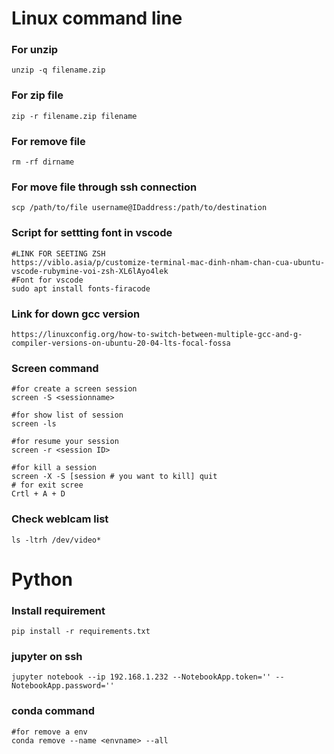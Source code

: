 # Linux command line 
### For unzip 
```
unzip -q filename.zip
```
### For zip file 
```
zip -r filename.zip filename
```
### For remove file 
```
rm -rf dirname
```
### For move file through ssh connection
```
scp /path/to/file username@IDaddress:/path/to/destination
```
### Script for settting font in vscode
```
#LINK FOR SEETING ZSH
https://viblo.asia/p/customize-terminal-mac-dinh-nham-chan-cua-ubuntu-vscode-rubymine-voi-zsh-XL6lAyo4lek
#Font for vscode
sudo apt install fonts-firacode
```
### Link for down gcc version
```
https://linuxconfig.org/how-to-switch-between-multiple-gcc-and-g-compiler-versions-on-ubuntu-20-04-lts-focal-fossa
```
### Screen command 
```
#for create a screen session
screen -S <sessionname>

#for show list of session 
screen -ls

#for resume your session
screen -r <session ID>

#for kill a session
screen -X -S [session # you want to kill] quit
# for exit scree
Crtl + A + D
```
### Check weblcam list
```
ls -ltrh /dev/video*
```
# Python
### Install requirement 
```
pip install -r requirements.txt
```
### jupyter on ssh
```
jupyter notebook --ip 192.168.1.232 --NotebookApp.token='' --NotebookApp.password=''
```
### conda command
```
#for remove a env
conda remove --name <envname> --all



